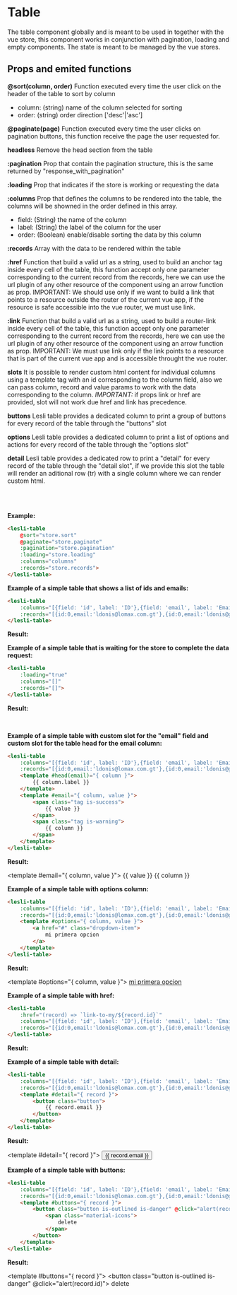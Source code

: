 # Table

The table component globally and is meant to be used in together with the vue store, this component works in conjunction with pagination, loading and empty components. The state is meant to be managed by the vue stores.

## Props and emited functions

**@sort(column, order)** 
Function executed every time the user click on the header of the table to sort by column

- column: (string) name of the column selected for sorting 
- order: (string) order direction ['desc'|'asc'] 

**@paginate(page)**
Function executed every time the user clicks on pagination buttons, this function receive the page the user requested for.

**headless**
Remove the head section from the table

**:pagination**
Prop that contain the pagination structure, this is the same returned by "response_with_pagination"

**:loading**
Prop that indicates if the store is working or requesting the data

**:columns**
Prop that defines the columns to be rendered into the table, the columns will be showned in the order defined in this array.

- field: (String) the name of the column
- label: (String) the label of the column for the user
- order: (Boolean) enable/disable sorting the data by this column  

**:records**
Array with the data to be rendered within the table

**:href**
Function that build a valid url as a string, used to build an anchor tag inside every cell of the table, this function accept only one parameter corresponding to the current record from the records, here we can use the url plugin of any other resource of the component using an arrow function as prop. IMPORTANT: We should use only if we want to build a link that points to a resource outside the router of the current vue app, if the resource is safe accessible into the vue router, we must use link.

**:link**
Function that build a valid url as a string, used to build a router-link inside every cell of the table, this function accept only one parameter corresponding to the current record from the records, here we can use the url plugin of any other resource of the component using an arrow function as prop. IMPORTANT: We must use link only if the link points to a resource that is part of the current vue app and is accessible throught the vue router.

**slots** 
It is possible to render custom html content for individual columns using a template tag with an id corresponding to the
column field, also we can pass column, record and value params to work with the data corresponding to the column. 
_IMPORTANT:_ if props link or href are provided, slot will not work due href and link has precedence. 

**buttons**
Lesli table provides a dedicated column to print a group of buttons for every record of the table through
the "buttons" slot

**options**
Lesli table provides a dedicated column to print a list of options and actions for every record of the table through
the "options slot"

**detail**
Lesli table provides a dedicated row to print a "detail" for every record of the table through
the "detail slot", if we provide this slot the table will render an aditional row (tr) with a single column
where we can render custom html. 


<br />
<br />


**Example:**

```html
<lesli-table
    @sort="store.sort"
    @paginate="store.paginate"
    :pagination="store.pagination"
    :loading="store.loading"
    :columns="columns"
    :records="store.records">
</lesli-table>
```


**Example of a simple table that shows a list of ids and emails:**

```html
<lesli-table
    :columns="[{field: 'id', label: 'ID'},{field: 'email', label: 'Email'}]"
    :records="[{id:0,email:'ldonis@lomax.com.gt'},{id:0,email:'ldonis@gmail.com'},{id:0,email:'emc2@ldonis.com'}]">
</lesli-table>
```

**Result:**

<lesli-table
    :columns="[{field: 'id', label: 'ID'},{field: 'email', label: 'Email'}]"
    :records="[{id:0,email:'ldonis@lomax.com.gt'},{id:0,email:'ldonis@gmail.com'},{id:0,email:'emc2@ldonis.com'}]">
</lesli-table>


**Example of a simple table that is waiting for the store to complete the data request:**

```html
<lesli-table
    :loading="true"
    :columns="[]"
    :records="[]">
</lesli-table>
```

**Result:**

<lesli-table
    :loading="true"
    :columns="[{field: 'id', label: 'ID'},{field: 'email', label: 'Email'}]"
    :records="[]">
</lesli-table>

<br>


**Example of a simple table with custom slot for the "email" field and custom slot for the table head for the email column:**

```html
<lesli-table
    :columns="[{field: 'id', label: 'ID'},{field: 'email', label: 'Email'}]"
    :records="[{id:0,email:'ldonis@lomax.com.gt'},{id:0,email:'ldonis@gmail.com'},{id:0,email:'emc2@ldonis.com'}]">
    <template #head(email)="{ column }">
        {{ column.label }}
    </template>
    <template #email="{ column, value }">
        <span class="tag is-success">
            {{ value }}
        </span>
        <span class="tag is-warning">
            {{ column }}
        </span>
    </template>
</lesli-table>
```

**Result:**

<lesli-table
    :columns="[{field: 'id', label: 'ID'},{field: 'email', label: 'Email'}]"
    :records="[{id:0,email:'ldonis@lomax.com.gt'},{id:0,email:'ldonis@gmail.com'},{id:0,email:'emc2@ldonis.com'}]">
    <template #email="{ column, value }">
        <span class="tag is-success">
            {{ value }}
        </span>
        <span class="tag is-warning">
            {{ column }}
        </span>
    </template>
</lesli-table>


**Example of a simple table with options column:**

```html
<lesli-table
    :columns="[{field: 'id', label: 'ID'},{field: 'email', label: 'Email'}]"
    :records="[{id:0,email:'ldonis@lomax.com.gt'},{id:0,email:'ldonis@gmail.com'},{id:0,email:'emc2@ldonis.com'}]">
    <template #options="{ column, value }">
        <a href="#" class="dropdown-item">
            mi primera opcion
        </a>
    </template>
</lesli-table>
```

**Result:**

<lesli-table
    :columns="[{field: 'id', label: 'ID'},{field: 'email', label: 'Email'}]"
    :records="[{id:0,email:'ldonis@lomax.com.gt'},{id:0,email:'ldonis@gmail.com'},{id:0,email:'emc2@ldonis.com'}]">
    <template #options="{ column, value }">
        <a href="#" class="dropdown-item">
            mi primera opcion
        </a>
    </template>
</lesli-table>


**Example of a simple table with href:**

```html
<lesli-table
    :href="(record) => `link-to-my/${record.id}`"
    :columns="[{field: 'id', label: 'ID'},{field: 'email', label: 'Email'}]"
    :records="[{id:0,email:'ldonis@lomax.com.gt'},{id:0,email:'ldonis@gmail.com'},{id:0,email:'emc2@ldonis.com'}]">
</lesli-table>
```

**Result:**

<lesli-table
    :href="(record) => `link-to-my/${record.id}`"
    :columns="[{field: 'id', label: 'ID'},{field: 'email', label: 'Email'}]"
    :records="[{id:0,email:'ldonis@lomax.com.gt'},{id:0,email:'ldonis@gmail.com'},{id:0,email:'emc2@ldonis.com'}]">
</lesli-table>


**Example of a simple table with detail:**

```html
<lesli-table
    :columns="[{field: 'id', label: 'ID'},{field: 'email', label: 'Email'}]"
    :records="[{id:0,email:'ldonis@lomax.com.gt'},{id:0,email:'ldonis@gmail.com'},{id:0,email:'emc2@ldonis.com'}]">
    <template #detail="{ record }">
        <button class="button">
            {{ record.email }}
        </button>
    </template>
</lesli-table>
```

**Result:**

<lesli-table
    :columns="[{field: 'id', label: 'ID'},{field: 'email', label: 'Email'}]"
    :records="[{id:0,email:'ldonis@lomax.com.gt'},{id:0,email:'ldonis@gmail.com'},{id:0,email:'emc2@ldonis.com'}]">
    <template #detail="{ record }">
        <button class="button">
            {{ record.email }}
        </button>
    </template>
</lesli-table>


**Example of a simple table with buttons:**

```html
<lesli-table
    :columns="[{field: 'id', label: 'ID'},{field: 'email', label: 'Email'}]"
    :records="[{id:0,email:'ldonis@lomax.com.gt'},{id:0,email:'ldonis@gmail.com'},{id:0,email:'emc2@ldonis.com'}]">
    <template #buttons="{ record }">
        <button class="button is-outlined is-danger" @click="alert(record.id)">
            <span class="material-icons">
                delete
            </span>
        </button>
    </template>
</lesli-table>
```

**Result:**

<lesli-table
    :columns="[{field: 'id', label: 'ID'},{field: 'email', label: 'Email'}]"
    :records="[{id:0,email:'ldonis@lomax.com.gt'},{id:0,email:'ldonis@gmail.com'},{id:0,email:'emc2@ldonis.com'}]">
    <template #buttons="{ record }">
        <button class="button is-outlined is-danger" @click="alert(record.id)">
            <span class="material-icons">
                delete
            </span>
        </button>
    </template>
</lesli-table>
